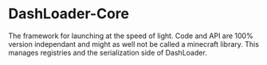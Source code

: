 # DashLoader-Core
The framework for launching at the speed of light. Code and API are 100% version independant and might as well not be called a minecraft library. This manages registries and the serialization side of DashLoader. 
